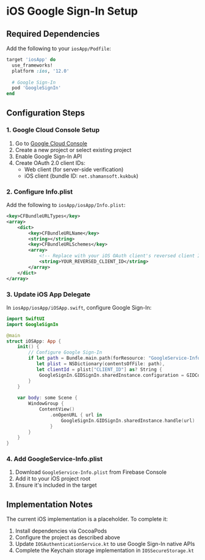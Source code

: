 # iOS Google Sign-In Setup

## Required Dependencies

Add the following to your `iosApp/Podfile`:

```ruby
target 'iosApp' do
  use_frameworks!
  platform :ios, '12.0'
  
  # Google Sign-In
  pod 'GoogleSignIn'
end
```

## Configuration Steps

### 1. Google Cloud Console Setup
1. Go to [Google Cloud Console](https://console.cloud.google.com/)
2. Create a new project or select existing project
3. Enable Google Sign-In API
4. Create OAuth 2.0 client IDs:
   - Web client (for server-side verification)
   - iOS client (bundle ID: `net.shamansoft.kukbuk`)

### 2. Configure Info.plist
Add the following to `iosApp/iosApp/Info.plist`:

```xml
<key>CFBundleURLTypes</key>
<array>
    <dict>
        <key>CFBundleURLName</key>
        <string></string>
        <key>CFBundleURLSchemes</key>
        <array>
            <!-- Replace with your iOS OAuth client's reversed client ID -->
            <string>YOUR_REVERSED_CLIENT_ID</string>
        </array>
    </dict>
</array>
```

### 3. Update iOS App Delegate
In `iosApp/iosApp/iOSApp.swift`, configure Google Sign-In:

```swift
import SwiftUI
import GoogleSignIn

@main
struct iOSApp: App {
    init() {
        // Configure Google Sign-In
        if let path = Bundle.main.path(forResource: "GoogleService-Info", ofType: "plist"),
           let plist = NSDictionary(contentsOfFile: path),
           let clientId = plist["CLIENT_ID"] as? String {
            GoogleSignIn.GIDSignIn.sharedInstance.configuration = GIDConfiguration(clientID: clientId)
        }
    }
    
    var body: some Scene {
        WindowGroup {
            ContentView()
                .onOpenURL { url in
                    GoogleSignIn.GIDSignIn.sharedInstance.handle(url)
                }
        }
    }
}
```

### 4. Add GoogleService-Info.plist
1. Download `GoogleService-Info.plist` from Firebase Console
2. Add it to your iOS project root
3. Ensure it's included in the target

## Implementation Notes

The current iOS implementation is a placeholder. To complete it:

1. Install dependencies via CocoaPods
2. Configure the project as described above
3. Update `IOSAuthenticationService.kt` to use Google Sign-In native APIs
4. Complete the Keychain storage implementation in `IOSSecureStorage.kt`